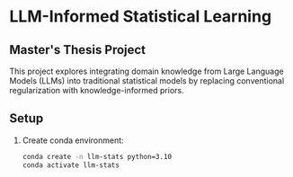 # LLM-Informed Statistical Learning

## Master's Thesis Project

This project explores integrating domain knowledge from Large Language Models (LLMs) into traditional statistical models by replacing conventional regularization with knowledge-informed priors.

## Setup

1. Create conda environment:
   ```bash
   conda create -n llm-stats python=3.10
   conda activate llm-stats
